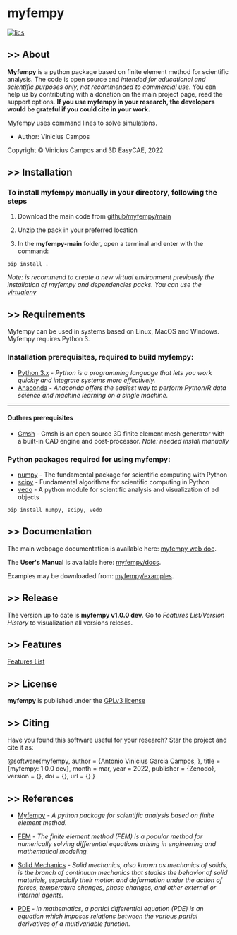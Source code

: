 # myfempy


[![lics](https://img.shields.io/badge/license-GPL-blue.svg)](https://en.wikipedia.org/wiki/GNU_General_Public_License)

<!-- [![DOI](https://orcid.org/0000-0003-1678-384X)](https://orcid.org/0000-0003-1678-384X)

[![Downloads](https://pepy.tech/badge/vedo)](https://pepy.tech/project/vedo)

[![CircleCI](https://circleci.com/gh/marcomusy/vedo.svg?style=svg)](https://circleci.com/gh/marcomusy/vedo) -->


## >> About
**Myfempy** is a python package based on finite element method for scientific analysis. The code is open source and *intended for educational and scientific purposes only, not recommended to commercial use*. You can help us by contributing with a donation on the main project page, read the support options. **If you use myfempy in your research, the  developers would be grateful if you could cite in your work.**

Myfempy uses command lines to solve simulations.

- Author: Vinicius Campos

Copyright © Vinicius Campos and 3D EasyCAE, 2022

## >> Installation
### To install myfempy manually in your directory, following the steps

1. Download the main code from [github/myfempy/main](https://github.com/easycae-3d/myfempy/tree/main)

2. Unzip the pack in your preferred location

3. In the **myfempy-main** folder, open a terminal and enter with the command:

```
pip install .
```

*Note: is recommend to create a new virtual environment previously the installation of myfempy and dependencies packs. You can use the [virtualenv](https://virtualenv.pypa.io/en/latest/)* 

## >> Requirements

Myfempy can be used in systems based on Linux, MacOS and Windows. Myfempy requires Python 3.

### Installation prerequisites, required to build myfempy:
- [Python 3.x](https://www.python.org/) - *Python is a programming language that lets you work quickly and integrate systems more effectively.*
- [Anaconda](https://www.anaconda.com/) - *Anaconda offers the easiest way to perform Python/R data science and machine learning on a single machine.*
------------
#### Outhers prerequisites
- [Gmsh](https://gmsh.info/) - Gmsh is an open source 3D finite element mesh generator with a built-in CAD engine and post-processor. *Note: needed install manually*

### Python packages required for using myfempy:
- [numpy](https://numpy.org/) - The fundamental package for scientific computing with Python
- [scipy](https://scipy.org/) - Fundamental algorithms for scientific computing in Python
- [vedo](https://vedo.embl.es/) - A python module for scientific analysis and visualization of эd objects


```
pip install numpy, scipy, vedo
```

## >> Documentation
The main webpage documentation is available here: [myfempy web doc](https://myfempy.readthedocs.io/).

The **User's Manual** is available here: [myfempy/docs](https://github.com/easycae-3d/myfempy/blob/main/docs/Users_Manual.pdf).

Examples may be downloaded from: [myfempy/examples](https://github.com/easycae-3d/myfempy/tree/main/examples).

## >> Release

The version up to date is **myfempy v1.0.0 dev**. Go to *Features List/Version History* to visualization all versions releses.

## >> Features

[Features List](https://docs.google.com/spreadsheets/d/1k9kiXk2PPuUvcsiukAni005zQc-IOCmP2r-Z6B02304/edit?usp=sharing)


## >> License

**myfempy** is published under the [GPLv3 license](https://en.wikipedia.org/wiki/GNU_General_Public_License)

<!-- ## >> Acknowledgment -->

## >> Citing

Have you found this software useful for your research? Star the project and cite it as:

@software{myfempy,
  author       = {Antonio Vinicius Garcia Campos,
                  },
  title        = {myfempy: 1.0.0 dev},
  month        = mar,
  year         = 2022,
  publisher    = {Zenodo},
  version      = {},
  doi          = {},
  url          = {}
}

## >> References

- [Myfempy](https://myfempy.readthedocs.io/) - *A python package for scientific analysis based on finite element method.* 

- [FEM](https://en.wikipedia.org/wiki/Finite_element_method) - *The finite element method (FEM) is a popular method for numerically solving differential equations arising in engineering and mathematical modeling.*

- [Solid Mechanics](https://en.wikipedia.org/wiki/Solid_mechanics) - *Solid mechanics, also known as mechanics of solids, is the branch of continuum mechanics that studies the behavior of solid materials, especially their motion and deformation under the action of forces, temperature changes, phase changes, and other external or internal agents.*

- [PDE](https://en.wikipedia.org/wiki/Partial_differential_equation) - *In mathematics, a partial differential equation (PDE) is an equation which imposes relations between the various partial derivatives of a multivariable function.*

